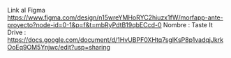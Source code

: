 Link al Figma https://www.figma.com/design/n15wreYMHoRYC2hiuzx1fW/morfapp-ante-proyecto?node-id=0-1&p=f&t=mbRyPdtB19qbECcd-0
Nombre : Taste It
Drive : https://docs.google.com/document/d/1HvUBPF0XHtq7sgIKsP8p1vadqjJkrkOoEq9OM5Ynjwc/edit?usp=sharing
